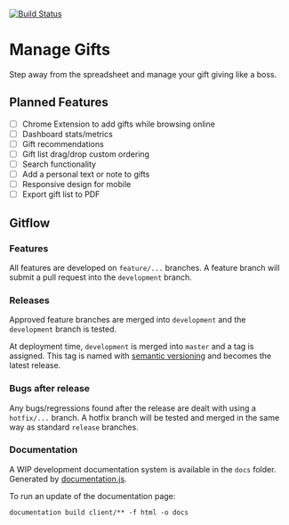[![Build Status](https://travis-ci.com/jamigibbs/manage-gifts.svg?branch=development)](https://travis-ci.com/jamigibbs/manage-gifts)

# Manage Gifts

Step away from the spreadsheet and manage your gift giving like a boss.

## Planned Features

- [ ] Chrome Extension to add gifts while browsing online
- [ ] Dashboard stats/metrics
- [ ] Gift recommendations
- [ ] Gift list drag/drop custom ordering
- [ ] Search functionality
- [ ] Add a personal text or note to gifts
- [ ] Responsive design for mobile
- [ ] Export gift list to PDF

## Gitflow

### Features

All features are developed on `feature/...` branches. A feature branch will submit a pull request into the `development` branch.

### Releases

Approved feature branches are merged into `development` and the `development` branch is tested.

At deployment time, `development` is merged into `master` and a tag is assigned. This tag is named with [semantic versioning](https://semver.org/) and becomes the latest release.

### Bugs after release

Any bugs/regressions found after the release are dealt with using a `hotfix/...` branch. A hotfix branch will be tested and merged in the same way as standard `release` branches.

### Documentation

A WIP development documentation system is available in the `docs` folder. Generated by [documentation.js](https://github.com/documentationjs/documentation). 

To run an update of the documentation page:

`documentation build client/** -f html -o docs`
